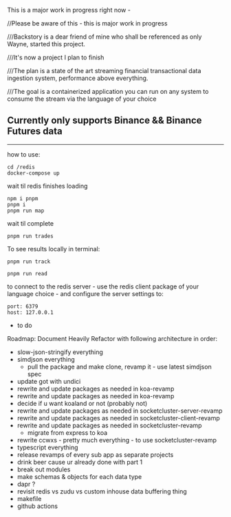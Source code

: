 This is a major work in progress right now -

//Please be aware of this - this is major work in progress

///Backstory is a dear friend of mine who shall be referenced as only Wayne, started this project.

///It's now a project I plan to finish

///The plan is a state of the art streaming financial transactional data ingestion system, performance above everything.

///The goal is a containerized application you can run on any system to consume the stream via the language of your
choice

## Currently only supports Binance && Binance Futures data

---

how to use:

```
cd /redis
docker-compose up
```

wait til redis finishes loading

```
npm i pnpm
pnpm i
pnpm run map
```

wait til complete

```
pnpm run trades
```

To see results locally in terminal:

```
pnpm run track
```

```
pnpm run read
```

to connect to the redis server - use the redis client package of your language choice - and configure the server
settings to:

```
port: 6379
host: 127.0.0.1
```

- to do

Roadmap:
Document Heavily
Refactor with following architecture in order:

- slow-json-stringify everything
- simdjson everything
  - pull the package and make clone, revamp it - use latest simdjson spec
- update got with undici
- rewrite and update packages as needed in koa-revamp
- rewrite and update packages as needed in koa-revamp
- decide if u want koaland or not (probably not)
- rewrite and update packages as needed in socketcluster-server-revamp
- rewrite and update packages as needed in socketcluster-client-revamp
- rewrite and update packages as needed in socketcluster-revamp
  - migrate from express to koa
- rewrite ccwxs - pretty much everything - to use socketcluster-revamp
- typescript everything
- release revamps of every sub app as separate projects
- drink beer cause ur already done with part 1
- break out modules
- make schemas & objects for each data type
- dapr ?
- revisit redis vs zudu vs custom inhouse data buffering thing
- makefile
- github actions
